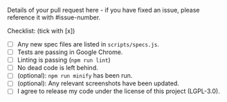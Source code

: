 Details of your pull request here - if you have fixed an issue, please
reference it with #issue-number.

Checklist: (tick with [x])

- [ ] Any new spec files are listed in `scripts/specs.js`.
- [ ] Tests are passing in Google Chrome.
- [ ] Linting is passing (`npm run lint`)
- [ ] No dead code is left behind.
- [ ] (optional): `npm run minify` has been run.
- [ ] (optional): Any relevant screenshots have been updated.
- [ ] I agree to release my code under the license of this project (LGPL-3.0).
